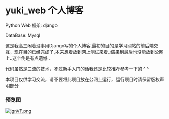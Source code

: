 # yuki_web 个人博客
Python Web 框架: django

DataBase:        Mysql


这是我高三闲着没事用Django写的个人博客,最初的目的是学习网站的前后端交互，现在目的已经完成了,本来想着放到网上测试来着..结果到最后也没能放到公网上..这个倒是有点遗憾..

代码虽然是三流的技术，不过新手入门的话我还是比较推荐参考一下的 ^ ^

本项目仅供学习交流，请不要将此项目放在公网上运行，运行项目时请保留版权声明部分

### 预览图
[![jgnVF.png](https://s1.328888.xyz/2022/08/04/jgnVF.png)](https://imgloc.com/i/jgnVF)
